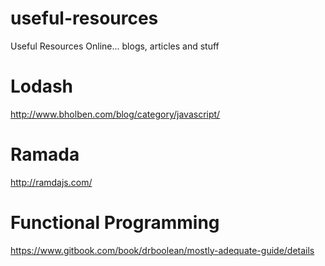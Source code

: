 # useful-resources
Useful Resources Online... blogs, articles and stuff

# Lodash
http://www.bholben.com/blog/category/javascript/

# Ramada
http://ramdajs.com/

# Functional Programming
https://www.gitbook.com/book/drboolean/mostly-adequate-guide/details

